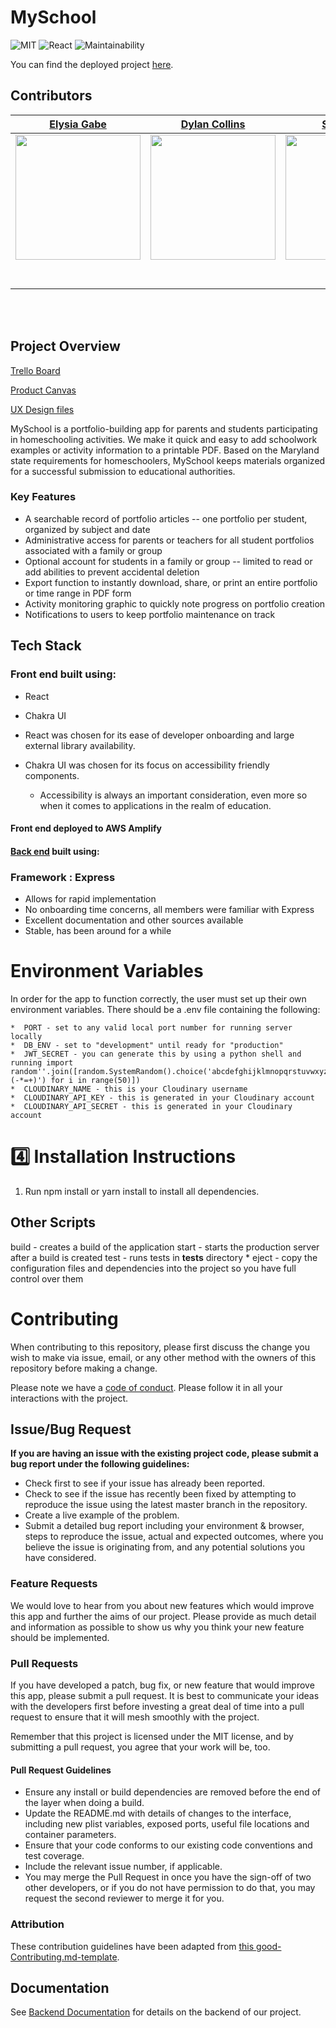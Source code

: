 # MySchool
![MIT](https://img.shields.io/packagist/l/doctrine/orm.svg)
![React](https://img.shields.io/badge/react-v16.7.0--alpha.2-blue.svg)
![Maintainability](https://api.codeclimate.com/v1/badges/6f9a7f7c33c8b6f27b3e/maintainability)


You can find the deployed project [here](https://master.d1t4t6k77hfkhl.amplifyapp.com/).

## Contributors


|                                       [Elysia Gabe](https://github.com/elysiagabe)                                        |                                       [Dylan Collins](https://github.com/dylan17th)                                        |                                       [Sara Reidy](https://github.com/reidysj)                                        |                                       [Marc Dandoy](https://github.com/MD412)                                        |                                       [Katrina Hernandez](https://github.com/abqkatrina)                                        |
| :-----------------------------------------------------------------------------------------------------------: | :-----------------------------------------------------------------------------------------------------------: | :-----------------------------------------------------------------------------------------------------------: | :-----------------------------------------------------------------------------------------------------------: | :-----------------------------------------------------------------------------------------------------------: |
|                      [<img src="https://ca.slack-edge.com/ESZCHB482-W0123RSB89M-5652347e0f72-512" width = "200" />](https://github.com/elysiagabe)                       |                      [<img src="https://ca.slack-edge.com/ESZCHB482-W012BRRS6B0-9da44ed2172e-512" width = "200" />](https://github.com/dylan17th)                       |                      [<img src="https://ca.slack-edge.com/ESZCHB482-W012H6RR32R-59d396a2c11b-512" width = "200" />](https://github.com/reidysj)                       |                      [<img src="https://ca.slack-edge.com/ESZCHB482-W012X6SE2CR-e180dcd347e7-512" width = "200" />](https://github.com/MD412)                       |                      [<img src="https://ca.slack-edge.com/ESZCHB482-W0123RRCX0F-117b2e41f058-512" width = "200" />](https://github.com/abqkatrina)                       |
|                 [<img src="https://github.com/favicon.ico" width="15"> ](https://github.com/elysiagabe)                 |            [<img src="https://github.com/favicon.ico" width="15"> ](https://github.com/dylan17th)             |           [<img src="https://github.com/favicon.ico" width="15"> ](https://github.com/reidysj)            |          [<img src="https://github.com/favicon.ico" width="15"> ](https://github.com/MD412)           |            [<img src="https://github.com/favicon.ico" width="15"> ](https://github.com/abqkatrina)             |
| [ <img src="https://static.licdn.com/sc/h/al2o9zrvru7aqj8e1x2rzsrca" width="15"> ](https://www.linkedin.com/) | [ <img src="https://static.licdn.com/sc/h/al2o9zrvru7aqj8e1x2rzsrca" width="15"> ](https://www.linkedin.com/) | [ <img src="https://static.licdn.com/sc/h/al2o9zrvru7aqj8e1x2rzsrca" width="15"> ](https://www.linkedin.com/) | [ <img src="https://static.licdn.com/sc/h/al2o9zrvru7aqj8e1x2rzsrca" width="15"> ](https://www.linkedin.com/) | [ <img src="https://static.licdn.com/sc/h/al2o9zrvru7aqj8e1x2rzsrca" width="15"> ](https://www.linkedin.com/abqkatrina) |

<br>
<br>

## Project Overview

[Trello Board](https://trello.com/b/WYUdZyhy/labs24-myschool)

[Product Canvas](https://www.notion.so/MySchool-6aef93cf287145198bba482c3fd59dbd)

[UX Design files](https://www.figma.com/file/Sgu1fXMYuWxf7leP5I0NAg/My-School-Marc?node-id=122%3A2) 

MySchool is a portfolio-building app for parents and students participating in homeschooling activities. We make it quick and easy to add schoolwork examples or activity information to a printable PDF. Based on the Maryland state requirements for homeschoolers, MySchool keeps materials organized for a successful submission to educational authorities. 


### Key Features

-    A searchable record of portfolio articles -- one portfolio per student, organized by subject and date
-    Administrative access for parents or teachers for all student portfolios associated with a family or group
-    Optional account for students in a family or group -- limited to read or add abilities to prevent accidental deletion
-    Export function to instantly download, share, or print an entire portfolio or time range in PDF form
-    Activity monitoring graphic to quickly note progress on portfolio creation
-    Notifications to users to keep portfolio maintenance on track

## Tech Stack

### Front end built using:
-   React
-   Chakra UI

-    React was chosen for its ease of developer onboarding and large external library availability.
-   Chakra UI was chosen for its focus on accessibility friendly components.
    -   Accessibility is always an important consideration, even more so when it comes to applications in the realm of education.


#### Front end deployed to AWS Amplify

#### [Back end](https://my-school-v1.herokuapp.com/) built using:

### Framework : Express
-    Allows for rapid implementation
-    No onboarding time concerns, all members were familiar with Express
-    Excellent documentation and other sources available
-    Stable, has been around for a while

<!-- # APIs

## 2️⃣ Authentication API here

🚫Replace text below with a description of the API

Water's like me. It's laaazy ... Boy, it always looks for the easiest way to do things A little happy sunlight shining through there. Let all these little things happen. Don't fight them. Learn to use them. Even the worst thing we can do here is good. -->

# Environment Variables

In order for the app to function correctly, the user must set up their own environment variables. There should be a .env file containing the following:

    *  PORT - set to any valid local port number for running server locally
    *  DB_ENV - set to "development" until ready for "production"
    *  JWT_SECRET - you can generate this by using a python shell and running import random''.join([random.SystemRandom().choice('abcdefghijklmnopqrstuvwxyz0123456789!@#\$%^&amp;*(-*=+)') for i in range(50)])
    *  CLOUDINARY_NAME - this is your Cloudinary username
    *  CLOUDINARY_API_KEY - this is generated in your Cloudinary account
    *  CLOUDINARY_API_SECRET - this is generated in your Cloudinary account
   

<!-- # 4️⃣ Testing

🚫Document what you used for testing and why -->

# 4️⃣ Installation Instructions

1. Run npm install or yarn install to install all dependencies.

## Other Scripts

build - creates a build of the application
start - starts the production server after a build is created
test - runs tests in **tests** directory \* eject - copy the configuration files and dependencies into the project so you have full control over them

# Contributing

When contributing to this repository, please first discuss the change you wish to make via issue, email, or any other method with the owners of this repository before making a change.

Please note we have a [code of conduct](./CODE_OF_CONDUCT.md). Please follow it in all your interactions with the project.

## Issue/Bug Request
   
 **If you are having an issue with the existing project code, please submit a bug report under the following guidelines:**
 - Check first to see if your issue has already been reported.
 - Check to see if the issue has recently been fixed by attempting to reproduce the issue using the latest master branch in the repository.
 - Create a live example of the problem.
 - Submit a detailed bug report including your environment & browser, steps to reproduce the issue, actual and expected outcomes,  where you believe the issue is originating from, and any potential solutions you have considered.

### Feature Requests

We would love to hear from you about new features which would improve this app and further the aims of our project. Please provide as much detail and information as possible to show us why you think your new feature should be implemented.

### Pull Requests

If you have developed a patch, bug fix, or new feature that would improve this app, please submit a pull request. It is best to communicate your ideas with the developers first before investing a great deal of time into a pull request to ensure that it will mesh smoothly with the project.

Remember that this project is licensed under the MIT license, and by submitting a pull request, you agree that your work will be, too.

#### Pull Request Guidelines

- Ensure any install or build dependencies are removed before the end of the layer when doing a build.
- Update the README.md with details of changes to the interface, including new plist variables, exposed ports, useful file locations and container parameters.
- Ensure that your code conforms to our existing code conventions and test coverage.
- Include the relevant issue number, if applicable.
- You may merge the Pull Request in once you have the sign-off of two other developers, or if you do not have permission to do that, you may request the second reviewer to merge it for you.

### Attribution

These contribution guidelines have been adapted from [this good-Contributing.md-template](https://gist.github.com/PurpleBooth/b24679402957c63ec426).

## Documentation

See [Backend Documentation](https://github.com/Lambda-School-Labs/My-School-BE-/edit/master/README.md) for details on the backend of our project.
